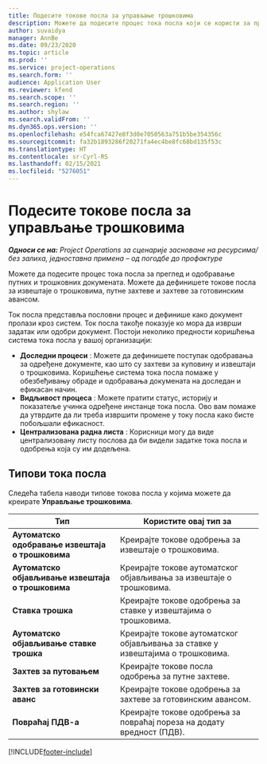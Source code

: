 ```yaml
---
title: Подесите токове посла за управљање трошковима
description: Можете да подесите процес тока посла који се користи за преглед и одобравање путних и трошковних докумената.
author: suvaidya
manager: AnnBe
ms.date: 09/23/2020
ms.topic: article
ms.prod: ''
ms.service: project-operations
ms.search.form: ''
audience: Application User
ms.reviewer: kfend
ms.search.scope: ''
ms.search.region: ''
ms.author: shylaw
ms.search.validFrom: ''
ms.dyn365.ops.version: ''
ms.openlocfilehash: e54fca67427e8f3d0e7050563a751b5be354356c
ms.sourcegitcommit: fa32b1893286f20271fa4ec4be8fc68bd135f53c
ms.translationtype: HT
ms.contentlocale: sr-Cyrl-RS
ms.lasthandoff: 02/15/2021
ms.locfileid: "5276051"
---
```

# <a name="set-up-workflows-for-expense-management"></a>Подесите токове посла за управљање трошковима

_**Односи се на:** Project Operations за сценарије засноване на ресурсима/без залиха, једноставна примена – од погодбе до профактуре_

Можете да подесите процес тока посла за преглед и одобравање путних и трошковних докумената. Можете да дефинишете токове посла за извештаје о трошковима, путне захтеве и захтеве за готовинским авансом.

Ток посла представља пословни процес и дефинише како документ пролази кроз систем. Ток посла такође показује ко мора да изврши задатак или одобри документ. Постоји неколико предности коришћења система тока посла у вашој организацији:

- **Доследни процеси** : Можете да дефинишете поступак одобравања за одређене документе, као што су захтеви за куповину и извештаји о трошковима. Коришћење система тока посла помаже у обезбеђивању обраде и одобравања докумената на доследан и ефикасан начин.
- **Видљивост процеса** : Можете пратити статус, историју и показатеље учинка одређене инстанце тока посла. Ово вам помаже да утврдите да ли треба извршити промене у току посла како бисте побољшали ефикасност.
- **Централизована радна листа** : Корисници могу да виде централизовану листу послова да би видели задатке тока посла и одобрења која су им додељена. 

## <a name="workflow-types"></a>Типови тока посла

Следећа табела наводи типове токова посла у којима можете да креирате **Управљање трошковима**.


|              <strong>Тип</strong>              |                   <strong>Користите овај тип за</strong>                   |
|-------------------------------------------------|-----------------------------------------------------------------------|
|   <strong>Аутоматско одобравање извештаја о трошковима</strong> |            Креирајте токове одобрења за извештаје о трошковима.             |
|  <strong>Аутоматско објављивање извештаја о трошковима</strong>   |        Креирајте токове аутоматског објављивања за извештаје о трошковима.        |
|       <strong>Ставка трошка</strong>        |     Креирајте токове одобрења за ставке у извештајима о трошковима.      |
| <strong>Аутоматско објављивање ставке трошка</strong> | Креирајте токове аутоматског објављивања за ставке у извештајима о трошковима. |
|       <strong>Захтев за путовањем</strong>       |          Креирајте токове посла одобрења за путне захтеве.           |
|      <strong>Захтев за готовински аванс</strong>      |         Креирајте токове одобрења за захтеве за готовинским авансом.          |
|        <strong>Повраћај ПДВ-а</strong>        | Креирајте токове одобрења за повраћај пореза на додату вредност (ПДВ).  |


[!INCLUDE[footer-include](../includes/footer-banner.md)]
